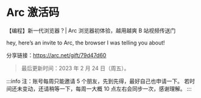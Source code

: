 # Arc 激活码

<VideoLink bvId="BV1k8411876y">【编程】新一代浏览器？| Arc 浏览器初体验，越用越爽
B 站视频传送门</VideoLink>

hey, here’s an invite to Arc, the browser I was telling you about!

分享链接：https://arc.net/gift/79d47d60

> 最后更新时间：2023 年 2 月 24 日（周五）。

:::info
注：账号每周只能邀请 5 个朋友，先到先得，最好自己也申请一下。
若时间还未变动，还请稍等一下，每周一大概 10 点左右会同步一次，感谢理解。
:::
